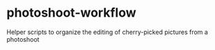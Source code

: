 # photoshoot-workflow
Helper scripts to organize the editing of cherry-picked pictures from a photoshoot
